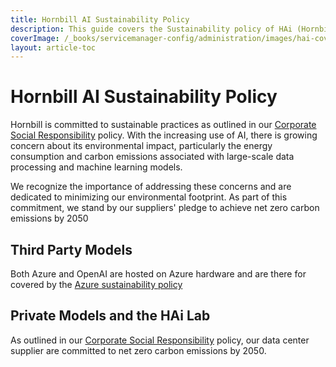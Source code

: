 ```yaml
---
title: Hornbill AI Sustainability Policy
description: This guide covers the Sustainability policy of HAi (Hornbill Ai) features within your environment. 
coverImage: /_books/servicemanager-config/administration/images/hai-cover.jpg
layout: article-toc
---
```


# Hornbill AI Sustainability Policy
Hornbill is committed to sustainable practices as outlined in our [Corporate Social Responsibility](https://www.hornbill.com/hubfs/Policies/Corporate%20Social%20Responsibility.pdf) policy. With the increasing use of AI, there is growing concern about its environmental impact, particularly the energy consumption and carbon emissions associated with large-scale data processing and machine learning models. 

We recognize the importance of addressing these concerns and are dedicated to minimizing our environmental footprint. As part of this commitment, we stand by our suppliers' pledge to achieve net zero carbon emissions by 2050

## Third Party Models
Both Azure and OpenAI are hosted on Azure hardware and are there for covered by the [Azure sustainability policy](https://azure.microsoft.com/en-gb/explore/global-infrastructure/sustainability)

## Private Models and the HAi Lab
As outlined in our [Corporate Social Responsibility](https://www.hornbill.com/hubfs/Policies/Corporate%20Social%20Responsibility.pdf) policy, our data center supplier are committed to net zero carbon emissions by 2050. 